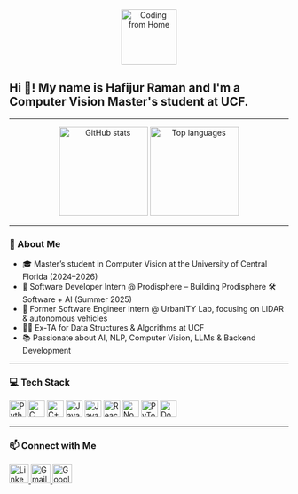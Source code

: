 <div align="center">
  <img src="https://media.giphy.com/media/M9gbBd9nbDrOTu1Mqx/giphy.gif" height="100" style="max-width: 100%;" alt="Coding from Home" />
</div>

<h2 align="left">Hi 👋! My name is Hafijur Raman and I'm a Computer Vision Master's student at UCF.</h2>

---

<div align="center">
  <img src="https://github-readme-stats.vercel.app/api?username=Minhaj-21st&show_icons=true&include_all_commits=true&count_private=true&theme=dracula&hide_border=false" height="160" alt="GitHub stats" />
  <img src="https://github-readme-stats.vercel.app/api/top-langs?username=Minhaj-21st&layout=compact&langs_count=5&theme=dracula&hide_border=false" height="160" alt="Top languages" />
</div>

---

### 🧠 About Me
- 🎓 Master’s student in Computer Vision at the University of Central Florida (2024–2026)
- 🔬 Software Developer Intern @ Prodisphere – Building Prodisphere 🛠️ Software + AI (Summer 2025)
- 🔬 Former Software Engineer Intern @ UrbanITY Lab, focusing on LIDAR & autonomous vehicles  
- 👨‍🏫 Ex-TA for Data Structures & Algorithms at UCF  
- 📚 Passionate about AI, NLP, Computer Vision, LLMs & Backend Development  

---

### 💻 Tech Stack

<div align="left">
  <img src="https://cdn.jsdelivr.net/gh/devicons/devicon/icons/python/python-original.svg" height="30" width="30" alt="Python" />
  <img src="https://cdn.jsdelivr.net/gh/devicons/devicon/icons/c/c-original.svg" height="30" width="30" alt="C" />
  <img src="https://cdn.jsdelivr.net/gh/devicons/devicon/icons/cplusplus/cplusplus-original.svg" height="30" width="30" alt="C++" />
  <img src="https://cdn.jsdelivr.net/gh/devicons/devicon/icons/java/java-original.svg" height="30" width="30" alt="Java" />
  <img src="https://cdn.jsdelivr.net/gh/devicons/devicon/icons/javascript/javascript-original.svg" height="30" width="30" alt="JavaScript" />
  <img src="https://cdn.jsdelivr.net/gh/devicons/devicon/icons/react/react-original.svg" height="30" width="30" alt="React" />
  <img src="https://cdn.jsdelivr.net/gh/devicons/devicon/icons/nodejs/nodejs-original.svg" height="30" width="30" alt="Node.js" />
  <img src="https://cdn.jsdelivr.net/gh/devicons/devicon/icons/pytorch/pytorch-original.svg" height="30" width="30" alt="PyTorch" />
  <img src="https://cdn.jsdelivr.net/gh/devicons/devicon/icons/docker/docker-original.svg" height="30" width="30" alt="Docker" />
</div>

---

### 📫 Connect with Me

<div align="left">
  <a href="https://www.linkedin.com/in/hafijur-raman/" target="_blank">
    <img src="https://img.shields.io/static/v1?message=LinkedIn&logo=linkedin&label=&color=0077B5&logoColor=white&labelColor=&style=for-the-badge" height="35" alt="LinkedIn" />
  </a>
  <a href="mailto:raman.hafijur22@gmail.com" target="_blank">
    <img src="https://img.shields.io/static/v1?message=Gmail&logo=gmail&label=&color=D14836&logoColor=white&labelColor=&style=for-the-badge" height="35" alt="Gmail" />
  </a>
  <a href="https://scholar.google.com/citations?user=ZQN8YewAAAAJ&hl=en" target="_blank">
    <img src="https://img.shields.io/badge/Google%20Scholar-4285F4?style=for-the-badge&logo=google-scholar&logoColor=white" height="35" alt="Google Scholar" />
  </a>
</div>
